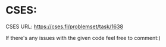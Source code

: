 # CSES: 

CSES URL: https://cses.fi/problemset/task/1638

If there's any issues with the given code feel free to comment:)
